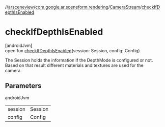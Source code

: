 //[arsceneview](../../../index.md)/[com.google.ar.sceneform.rendering](../index.md)/[CameraStream](index.md)/[checkIfDepthIsEnabled](check-if-depth-is-enabled.md)

# checkIfDepthIsEnabled

[androidJvm]\
open fun [checkIfDepthIsEnabled](check-if-depth-is-enabled.md)(session: Session, config: Config)

The Session holds the information if the DepthMode is configured or not. Based on that result different materials and textures are used for the camera.

## Parameters

androidJvm

| | |
|---|---|
| session | Session |
| config | Config |
